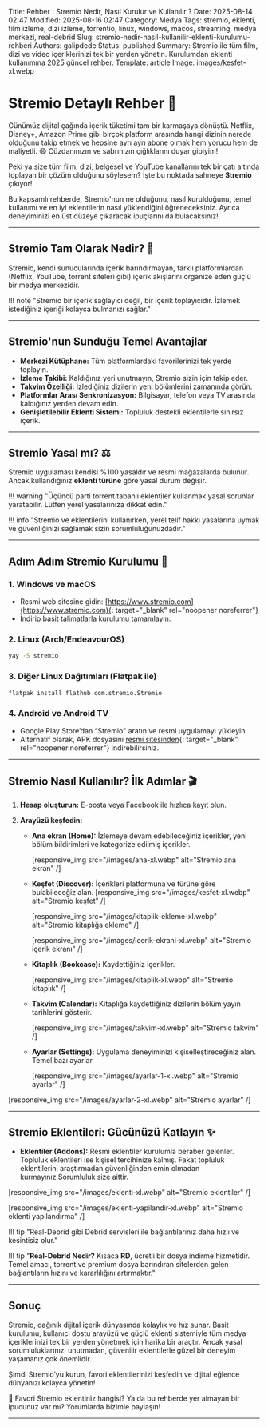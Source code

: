 Title: Rehber : Stremio Nedir, Nasıl Kurulur ve Kullanılır ?
Date: 2025-08-14 02:47
Modified: 2025-08-16 02:47
Category: Medya
Tags: stremio, eklenti, film izleme, dizi izleme, torrentio, linux, windows, macos, streaming, medya merkezi, real-debrid
Slug: stremio-nedir-nasil-kullanilir-eklenti-kurulumu-rehberi
Authors: galipdede
Status: published
Summary: Stremio ile tüm film, dizi ve video içeriklerinizi tek bir yerden yönetin. Kurulumdan eklenti kullanımına 2025 güncel rehber.
Template: article
Image: images/kesfet-xl.webp

# Stremio Detaylı Rehber 🚀

Günümüz dijital çağında içerik tüketimi tam bir karmaşaya dönüştü. Netflix, Disney+, Amazon Prime gibi birçok platform arasında hangi dizinin nerede olduğunu takip etmek ve hepsine ayrı ayrı abone olmak hem yorucu hem de maliyetli. 😩 Cüzdanınızın ve sabrınızın çığlıklarını duyar gibiyim!

Peki ya size tüm film, dizi, belgesel ve YouTube kanallarını tek bir çatı altında toplayan bir çözüm olduğunu söylesem? İşte bu noktada sahneye **Stremio** çıkıyor!

Bu kapsamlı rehberde, Stremio'nun ne olduğunu, nasıl kurulduğunu, temel kullanımı ve en iyi eklentilerin nasıl yüklendiğini öğreneceksiniz. Ayrıca deneyiminizi en üst düzeye çıkaracak ipuçlarını da bulacaksınız!

---

## Stremio Tam Olarak Nedir? 🤔

Stremio, kendi sunucularında içerik barındırmayan, farklı platformlardan (Netflix, YouTube, torrent siteleri gibi) içerik akışlarını organize eden güçlü bir medya merkezidir.

!!! note "Stremio bir içerik sağlayıcı değil, bir içerik toplayıcıdır. İzlemek istediğiniz içeriği kolayca bulmanızı sağlar."

---

## Stremio'nun Sunduğu Temel Avantajlar

- **Merkezi Kütüphane:** Tüm platformlardaki favorilerinizi tek yerde toplayın.
- **İzleme Takibi:** Kaldığınız yeri unutmayın, Stremio sizin için takip eder.
- **Takvim Özelliği:** İzlediğiniz dizilerin yeni bölümlerini zamanında görün.
- **Platformlar Arası Senkronizasyon:** Bilgisayar, telefon veya TV arasında kaldığınız yerden devam edin.
- **Genişletilebilir Eklenti Sistemi:** Topluluk destekli eklentilerle sınırsız içerik.

---

## Stremio Yasal mı? ⚖️

Stremio uygulaması kendisi %100 yasaldır ve resmi mağazalarda bulunur. Ancak kullandığınız **eklenti türüne** göre yasal durum değişir.

!!! warning "Üçüncü parti torrent tabanlı eklentiler kullanmak yasal sorunlar yaratabilir. Lütfen yerel yasalarınıza dikkat edin."

!!! info "Stremio ve eklentilerini kullanırken, yerel telif hakkı yasalarına uymak ve güvenliğinizi sağlamak sizin sorumluluğunuzdadır."

---

## Adım Adım Stremio Kurulumu 🚀

### 1. Windows ve macOS

- Resmi web sitesine gidin: [https://www.stremio.com](https://www.stremio.com){: target="\_blank" rel="noopener noreferrer"}
- İndirip basit talimatlarla kurulumu tamamlayın.

### 2. Linux (Arch/EndeavourOS)

```bash
yay -S stremio
```

### 3. Diğer Linux Dağıtımları (Flatpak ile)

```bash
flatpak install flathub com.stremio.Stremio
```

### 4. Android ve Android TV

- Google Play Store’dan “Stremio" aratın ve resmi uygulamayı yükleyin.
- Alternatif olarak, APK dosyasını [resmi sitesinden](https://www.stremio.com/downloads){: target="\_blank" rel="noopener noreferrer"} indirebilirsiniz.

---

## Stremio Nasıl Kullanılır? İlk Adımlar 🎬

1. **Hesap oluşturun:** E-posta veya Facebook ile hızlıca kayıt olun.

2. **Arayüzü keşfedin:**

   - **Ana ekran (Home):** İzlemeye devam edebileceğiniz içerikler, yeni bölüm bildirimleri ve kategorize edilmiş içerikler.

     [responsive_img src="/images/ana-xl.webp" alt="Stremio ana ekran" /]

   - **Keşfet (Discover):** İçerikleri platformuna ve türüne göre bulabileceğiz alan.
     [responsive_img src="/images/kesfet-xl.webp" alt="Stremio keşfet" /]

     [responsive_img src="/images/kitaplik-ekleme-xl.webp" alt="Stremio kitaplığa ekleme" /]

     [responsive_img src="/images/icerik-ekrani-xl.webp" alt="Stremio içerik ekranı" /]

   - **Kitaplık (Bookcase):** Kaydettiğiniz içerikler.

     [responsive_img src="/images/kitaplik-xl.webp" alt="Stremio kitaplık" /]

   - **Takvim (Calendar):** Kitaplığa kaydettiğiniz dizilerin bölüm yayın tarihlerini gösterir.

     [responsive_img src="/images/takvim-xl.webp" alt="Stremio takvim" /]

   - **Ayarlar (Settings):** Uygulama deneyiminizi kişiselleştireceğiniz alan. Temel bazı ayarlar.

     [responsive_img src="/images/ayarlar-1-xl.webp" alt="Stremio ayarlar" /]

[responsive_img src="/images/ayarlar-2-xl.webp" alt="Stremio ayarlar" /]

---

## Stremio Eklentileri: Gücünüzü Katlayın ✨

- **Eklentiler (Addons):** Resmi eklentiler kurulumla beraber gelenler. Topluluk eklentileri ise kişisel tercihinize kalmış. Fakat topluluk eklentilerini araştırmadan güvenliğinden emin olmadan kurmayınız.Sorumluluk size aittir.

[responsive_img src="/images/eklenti-xl.webp" alt="Stremio eklentiler" /]

[responsive_img src="/images/eklenti-yapilandir-xl.webp" alt="Stremio eklenti yapılandırma" /]

!!! tip "Real-Debrid gibi Debrid servisleri ile bağlantılarınız daha hızlı ve kesintisiz olur."

!!! tip "<strong>Real-Debrid Nedir?</strong> Kısaca <strong>RD</strong>, ücretli bir dosya indirme hizmetidir. Temel amacı, torrent ve premium dosya barındıran sitelerden gelen bağlantıların hızını ve kararlılığını artırmaktır."

---

## Sonuç

Stremio, dağınık dijital içerik dünyasında kolaylık ve hız sunar. Basit kurulumu, kullanıcı dostu arayüzü ve güçlü eklenti sistemiyle tüm medya içeriklerinizi tek bir yerden yönetmek için harika bir araçtır. Ancak yasal sorumluluklarınızı unutmadan, güvenilir eklentilerle güzel bir deneyim yaşamanız çok önemlidir.

Şimdi Stremio’yu kurun, favori eklentilerinizi keşfedin ve dijital eğlence dünyanızı kolayca yönetin!

💬 Favori Stremio eklentiniz hangisi? Ya da bu rehberde yer almayan bir ipucunuz var mı? Yorumlarda bizimle paylaşın!

---
